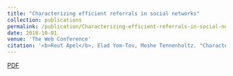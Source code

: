 ```yaml
---
title: "Characterizing efficient referrals in social networks"
collection: publications
permalink: /publication/Characterizing-efficient-referrals-in-social-networks
date: 2018-10-01
venue: 'The Web Conference'
citation: '<b>Reut Apel</b>, Elad Yom-Tov, Moshe Tennenholtz. "Characterizing efficient referrals in social networks." <i>Companion Proceedings of the The Web Conference</i> 2018.'
---
```

<a href='https://dl.acm.org/doi/pdf/10.1145/3184558.3186910'>PDF</a>
&nbsp;&nbsp;&nbsp;&nbsp;
